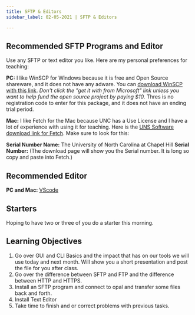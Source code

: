 ```yaml
---
title: SFTP & Editors
sidebar_label: 02-05-2021 | SFTP & Editors

---
```


## Recommended SFTP Programs and Editor

Use any SFTP or text editor you like. Here are my personal preferences for teaching:

**PC:** I like WinSCP for Windows because it is free and Open Source shareware, and it does not have any adware. You can [download WinSCP with this link](https://winscp.net/eng/index.php). *Don't click the "get it with from Microsoft" link unless you want to help fund the open source project by paying $10.* Thres is no registration code to enter for this package, and it does not have an ending trial period.

**Mac:** I like Fetch for the Mac because UNC has a Use License and I have a lot of experience with using it for teaching. Here is the [UNS Software download link for Fetch](https://software.sites.unc.edu/fetch-download/). Make sure to look for this:

**Serial Number Name:** The University of North Carolina at Chapel Hill
**Serial Number:** (The download page will show you the Serial number. It is long so copy and paste into Fetch.)

## Recommended Editor

**PC and Mac:** [VScode](https://code.visualstudio.com/)

## Starters

Hoping to have two or three of you do a starter this morning.

## Learning Objectives

1. Go over GUI and CLI Basics and the impact that has on our tools we will use today and next month. Will show you a short presentation and post the file for you after class.
2. Go over the difference between SFTP and FTP and the difference between HTTP and HTTPS.
3. Install an SFTP program and connect to opal and transfer some files back and forth.
4. Install Text Editor
5. Take time to finish and or correct problems with previous tasks.
